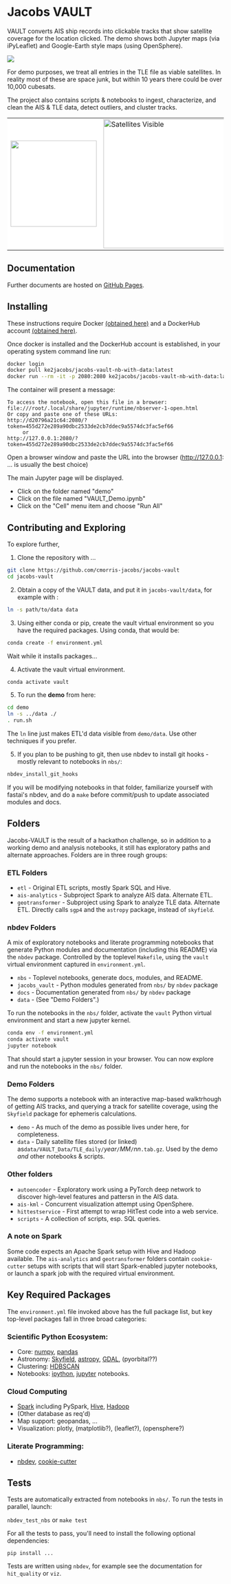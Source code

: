 # Jacobs VAULT



VAULT converts AIS ship records into clickable tracks that show satellite coverage for the location clicked. The demo shows both Jupyter maps (via iPyLeaflet) and Google-Earth style maps (using OpenSphere).  

<img src="images/vault-demo-3.gif">

For demo purposes, we treat all entries in the TLE file as viable satellites. In reality most of these are space junk, but within 10 years there could be over 10,000 cubesats. 

The project also contains scripts & notebooks to ingest, characterize, and clean the AIS & TLE data, detect outliers, and cluster tracks. 

<table>
    <tr style="background-color:#FFFFFF">
        <td style="background-color:#FFFFFF">
            <img src="images/Jacobs_logo_rgb_black.svg" width="200"/>
        </td>
        <td><img alt="Satellites Visible" src="images/polar_plot2.png" width="300"></td>
    </tr>
</table>



## Documentation
Further documents are hosted on [GitHub Pages](https://cmorris-jacobs.github.io/jacobs-vault/).

## Installing

These instructions require Docker [(obtained here)](https://docs.docker.com/get-docker/) and a DockerHub account [(obtained here)](https://hub.docker.com/). 

Once docker is installed and the DockerHub account is established, in your operating system command line run:
```bash
docker login
docker pull ke2jacobs/jacobs-vault-nb-with-data:latest
docker run --rm -it -p 2080:2080 ke2jacobs/jacobs-vault-nb-with-data:latest
```

The container will present a message:
```
To access the notebook, open this file in a browser:         
file:///root/.local/share/jupyter/runtime/nbserver-1-open.html    
Or copy and paste one of these URLs:       
http://d20796a21c64:2080/?token=455d272e289a90dbc2533de2cb7ddec9a5574dc3fac5ef66
     or     
http://127.0.0.1:2080/?token=455d272e289a90dbc2533de2cb7ddec9a5574dc3fac5ef66
```
Open a browser window and paste the URL into the browser (http://127.0.0.1: … is usually the best choice)

The main Jupyter page will be displayed.
 
* Click on the folder named "demo"
* Click on the file named "VAULT_Demo.ipynb"
* Click on the "Cell" menu item and choose "Run All"


## Contributing and Exploring

To explore further, 

1. Clone the repository with ...

```bash
git clone https://github.com/cmorris-jacobs/jacobs-vault
cd jacobs-vault
``` 

2. Obtain a copy of the VAULT data, and put it in `jacobs-vault/data`, for example with :
```bash
ln -s path/to/data data
```

3. Using either conda or pip, create the vault virtual environment so you have the required packages. Using conda, that would be:
```bash
conda create -f environment.yml
```
Wait while it installs packages...

4. Activate the vault virtual environment.
```bash
conda activate vault
```

5. To run the **demo** from here:
```bash
cd demo
ln -s ../data ./
. run.sh
```
The `ln` line just makes ETL'd data visible from `demo/data`. Use other techniques if you prefer.

5. If you plan to be pushing to git, then use nbdev to install git hooks - mostly relevant to notebooks in `nbs/`:
```bash
nbdev_install_git_hooks
```
If you will be modifying notebooks in that folder, familiarize yourself with fastai's nbdev, and do a `make` before commit/push to update associated modules and docs.


## Folders

Jacobs-VAULT is the result of a hackathon challenge, so in addition to a working demo and analysis notebooks, it still has exploratory paths and alternate approaches. Folders are in three rough groups:

### ETL Folders
* `etl` - Original ETL scripts, mostly Spark SQL and Hive.
* `ais-analytics` - Subproject Spark to analyze AIS data. Alternate ETL.
* `geotransformer` - Subproject using Spark to analyze TLE data. Alternate ETL. Directly calls `sgp4` and the `astropy` package, instead of `skyfield`.

### nbdev Folders
A mix of exploratory notebooks and literate programming notebooks that generate Python modules and documentation (including this README) via the `nbdev` package. Controlled by the toplevel `Makefile`, using the `vault` virtual environment captured in `environment.yml`.  
* `nbs` - Toplevel notebooks, generate docs, modules, and README.
* `jacobs_vault` - Python modules generated from `nbs/` by `nbdev` package
* `docs` - Documentation generated from `nbs/` by `nbdev` package
* `data` - (See "Demo Folders".)

To run the notebooks in the `nbs/` folder, 
activate the `vault` Python virtual environment and start a new jupyter kernel.
```bash
conda env -f environment.yml
conda activate vault
jupyter notebook
```
That should start a jupyter session in your browser. You can now explore and run the notebooks in the `nbs/` folder.

### Demo Folders
The demo supports a notebook with an interactive map-based walktrhough of getting AIS tracks, and querying a track for satellite coverage, using the `Skyfield` package for ephemeris calculations.  
* `demo` - As much of the demo as possible lives under here, for completeness.
* `data` - Daily satellite files stored (or linked) as`data/VAULT_Data/TLE_daily/`_year_`/`_MM_`/`_nn_`.tab.gz`. Used by the demo *and* other notebooks & scripts.  


### Other folders
* `autoencoder` - Exploratory work using a PyTorch deep network to discover high-level features and pattersn in the AIS data.
* `ais-kml` - Concurrent visualization attempt using OpenSphere.
* `hittestservice` - First attempt to wrap HitTest code into a web service.
* `scripts` - A collection of scripts, esp. SQL queries.


### A note on Spark
Some code expects an Apache Spark setup with Hive and Hadoop available. The `ais-analytics` and `geotransformer` folders contain `cookie-cutter` setups with scripts that 
will start Spark-enabled jupyter notebooks, or launch a spark job with the required virtual environment.

## Key Required Packages

The `environment.yml` file invoked above has the full package list, but key top-level packages fall in three broad categories:

### Scientific Python Ecosystem:
* Core: [numpy](https://numpy.org), [pandas](https://pandas.pydata.org)
* Astronomy: [Skyfield](https://rhodesmill.org/skyfield/), [astropy](https://www.astropy.org), [GDAL](https://gdal.org), (pyorbital??)
* Clustering: [HDBSCAN](https://hdbscan.readthedocs.io/en/latest/index.html)
* Notebooks:  [ipython](https://ipython.org), [jupyter](https://jupyter.org) notebooks.

### Cloud Computing
* [Spark](https://spark.apache.org) including PySpark, [Hive](https://hive.apache.org), [Hadoop](https://hadoop.apache.org)
* (Other database as req'd)
* Map support: geopandas, ...
* Visualization: plotly, (matplotlib?), (leaflet?), (opensphere?)

### Literate Programming: 
* [nbdev](https://nbdev.fast.ai), [cookie-cutter](https://cookiecutter.readthedocs.io/en/latest/README.html)


## Tests

Tests are automatically extracted from notebooks in `nbs/`. To run the tests in parallel, launch:

`nbdev_test_nbs` or `make test`

For all the tests to pass, you'll need to install the following optional dependencies:

```
pip install ...
```

Tests are written using <code>nbdev</code>, for example see the documentation for `hit_quality` or `viz`.
